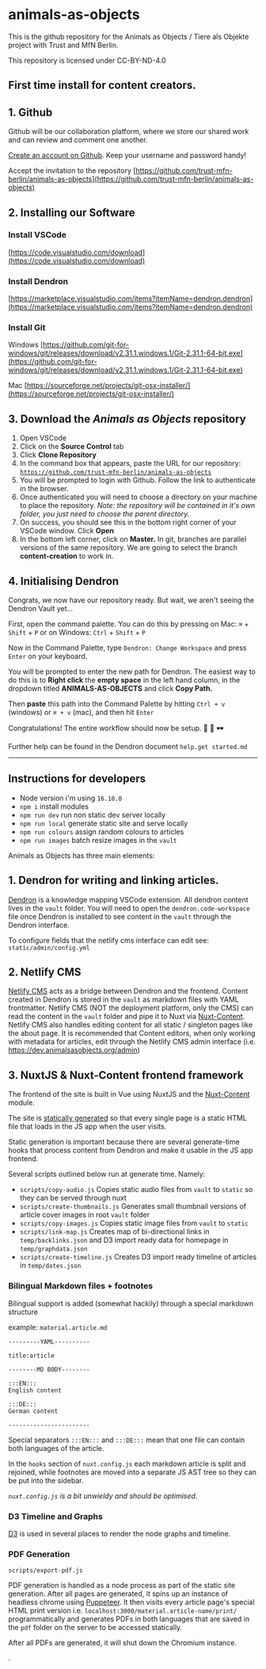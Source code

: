 # animals-as-objects

This is the github repository for the Animals as Objects / Tiere als Objekte project with Trust and MfN Berlin.

This repository is licensed under CC-BY-ND-4.0

## First time install for content creators.

## 1. Github

Github will be our collaboration platform, where we store our shared work and can review and comment one another.

[Create an account on Github](https://github.com/join). Keep your username and password handy!

Accept the invitation to the repository [https://github.com/trust-mfn-berlin/animals-as-objects](https://github.com/trust-mfn-berlin/animals-as-objects)

## 2. Installing our Software

### Install VSCode

[https://code.visualstudio.com/download](https://code.visualstudio.com/download)

### Install Dendron

[https://marketplace.visualstudio.com/items?itemName=dendron.dendron](https://marketplace.visualstudio.com/items?itemName=dendron.dendron)

### Install Git

Windows [https://github.com/git-for-windows/git/releases/download/v2.31.1.windows.1/Git-2.31.1-64-bit.exe](https://github.com/git-for-windows/git/releases/download/v2.31.1.windows.1/Git-2.31.1-64-bit.exe)

Mac [https://sourceforge.net/projects/git-osx-installer/](https://sourceforge.net/projects/git-osx-installer/)

## 3. Download the *Animals as Objects* repository

1. Open VSCode
2. Click on the **Source Control** tab 
3. Click **Clone Repository**
4. In the command box that appears, paste the URL for our repository: [`https://github.com/trust-mfn-berlin/animals-as-objects`](https://github.com/trust-mfn-berlin/animals-as-objects)
5. You will be prompted to login with Github. Follow the link to authenticate in the browser.
6. Once authenticated you will need to choose a directory on your machine to place the repository. *Note: the repository will be contained in it's own folder, you just need to choose the parent directory.*
7. On success, you should see this in the bottom right corner of your VSCode window. 
Click **Open**
8. In the bottom left corner, click on **Master.** In git, branches are parallel versions of the same repository. We are going to select the branch **content-creation** to work in.

## 4. Initialising Dendron

Congrats, we now have our repository ready. But wait, we aren't seeing the Dendron Vault yet...

First, open the command palette. You can do this by pressing on Mac: `⌘` + `Shift` + `P` or on Windows: `Ctrl` + `Shift` + `P`

Now in the Command Palette, type `Dendron: Change Workspace` and press `Enter` on your keyboard.


You will be prompted to enter the new path for Dendron. The easiest way to do this is to **Right click** the **empty space** in the left hand column, in the dropdown titled **ANIMALS-AS-OBJECTS** and click **Copy Path.**

Then **paste** this path into the Command Palette by hitting `Ctrl + v` (windows) or `⌘ + v` (mac), and then hit `Enter`

Congratulations! The entire workflow should now be setup.  🎉 🦍 🕶️

Further help can be found in the Dendron document `help.get started.md`

---

## Instructions for developers

- Node version i'm using `16.10.0`
- `npm i` install modules
- `npm run dev` run non static dev server locally
- `npm run local` generate static site and serve locally
- `npm run colours` assign random colours to articles
- `npm run images` batch resize images in the `vault` 


Animals as Objects has three main elements:

## 1. Dendron for writing and linking articles.

 [Dendron](https://www.dendron.so/) is a knowledge mapping VSCode extension. All dendron content lives in the `vault` folder. You will need to open the `dendron.code-workspace` file once Dendron is installed to see content in the `vault` through the Dendron interface.
 
 To configure fields that the netlify cms interface can edit see: `static/admin/config.yml`

## 2. Netlify CMS

[Netlify CMS](https://www.netlifycms.org/) acts as a bridge between Dendron and the frontend. Content created in Dendron is stored in the `vault` as markdown files with YAML frontmatter. Netlify CMS (NOT the deployment platform, only the CMS) can read the content in the `vault` folder and pipe it to Nuxt via [Nuxt-Content](https://www.netlifycms.org/docs/nuxt/#using-nuxtcontent). Netlify CMS also handles editing content for all static / singleton pages like the about page. It is recommended that Content editors, when only working with metadata for articles, edit through the Netlify CMS admin interface (i.e. https://dev.animalsasobjects.org/admin)

## 3. NuxtJS & Nuxt-Content frontend framework

The frontend of the site is built in Vue using NuxtJS and the [Nuxt-Content](https://content.nuxtjs.org/) module. 

The site is [statically generated](https://nuxtjs.org/docs/concepts/static-site-generation/) so that every single page is a static HTML file that loads in the JS app when the user visits. 

Static generation is important because there are several generate-time hooks that process content from Dendron and make it usable in the JS app frontend. 

Several scripts outlined below run at generate time. Namely:

- `scripts/copy-audio.js` Copies static audio files from `vault` to `static` so they can be served through nuxt
- `scripts/create-thumbnails.js` Generates small thumbnail versions of article cover images in root `vault` folder
- `scripts/copy-images.js` Copies static image files from `vault` to `static`
- `scripts/link-map.js` Creates map of bi-directional links in `temp/backlinks.json` and D3 import ready data for homepage in `temp/graphdata.json`
- `scripts/create-timeline.js` Creates D3 import ready timeline of articles in `temp/dates.json`

### Bilingual Markdown files + footnotes

Bilingual support is added (somewhat hackily) through a special markdown structure

example: `material.article.md`

```
---------YAML----------

title:article

--------MD BODY--------

:::EN:::
English content

:::DE:::
German content

-----------------------
```

Special separators `:::EN:::` and `:::DE:::` mean that one file can contain both languages of the article.

In the `hooks` section of `nuxt.config.js` each markdown article is split and rejoined, while footnotes are moved into a separate JS AST tree so they can be put into the sidebar.

_`nuxt.config.js` is a bit unwieldy and should be optimised._


### D3 Timeline and Graphs

[D3](https://d3js.org/) is used in several places to render the node graphs and timeline.

### PDF Generation

`scripts/export-pdf.js`

PDF generation is handled as a node process as part of the static site generation. After all pages are generated, it spins up an instance of headless chrome using [Puppeteer](https://github.com/puppeteer/puppeteer). It then visits every article page's special HTML print version i.e. `localhost:3000/material.article-name/print/` programmatically and generates PDFs in both languages that are saved in the `pdf` folder on the server to be accessed statically.

After all PDFs are generated, it will shut down the Chromium instance.

.
